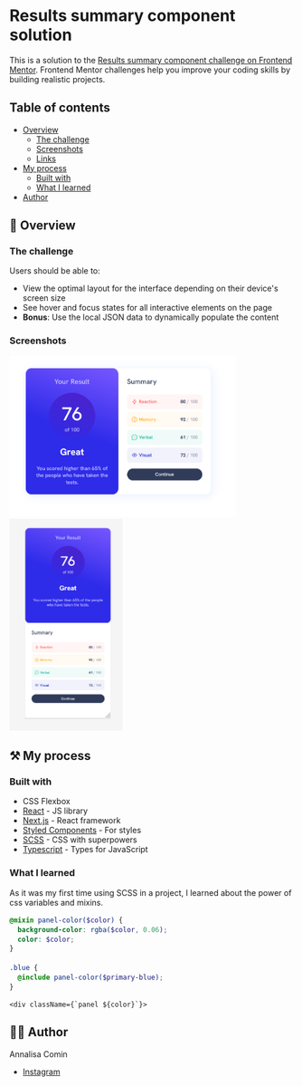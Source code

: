 # Results summary component solution

This is a solution to the [Results summary component challenge on Frontend Mentor](https://www.frontendmentor.io/challenges/results-summary-component-CE_K6s0maV). Frontend Mentor challenges help you improve your coding skills by building realistic projects.

## Table of contents

- [Overview](#overview)
  - [The challenge](#the-challenge)
  - [Screenshots](#screenshots)
  - [Links](#links)
- [My process](#my-process)
  - [Built with](#built-with)
  - [What I learned](#what-i-learned)
- [Author](#author)

## 📖 Overview

### The challenge

Users should be able to:

- View the optimal layout for the interface depending on their device's screen size
- See hover and focus states for all interactive elements on the page
- **Bonus**: Use the local JSON data to dynamically populate the content

### Screenshots

<img src="./src/design/my-desktop-design.png" alt="drawing" width="400" display="inline block"/> <img src="./src/design/my-mobile-design.png" alt="drawing" width="200" display="inline block"/>

## ⚒️ My process

### Built with

- CSS Flexbox
- [React](https://reactjs.org/) - JS library
- [Next.js](https://nextjs.org/) - React framework
- [Styled Components](https://styled-components.com/) - For styles
- [SCSS](https://sass-lang.com/) - CSS with superpowers
- [Typescript](https://www.typescriptlang.org/) - Types for JavaScript

### What I learned

As it was my first time using SCSS in a project, I learned about the power of css variables and mixins.

```scss
@mixin panel-color($color) {
  background-color: rgba($color, 0.06);
  color: $color;
}

.blue {
  @include panel-color($primary-blue);
}
```

```tsx
<div className={`panel ${color}`}>
```

## 👩‍💻 Author

Annalisa Comin

- [Instagram](https://www.instagram.com/annalisa_comin/)
